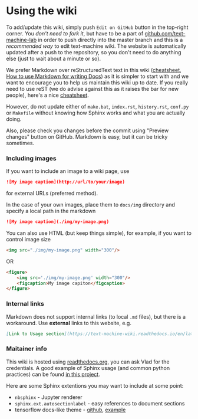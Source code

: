 # Using the wiki

To add/update this wiki, simply push `Edit on GitHub` button in the top-right corner. You *don't need to fork it*, but have to be a part of [github.com/text-machine-lab](https://github.com/text-machine-lab) in order to push directly into the master branch and this is a *recommended way* to edit text-machine wiki. The website is automatically updated after a push to the repository, so you don't need to do anything else (just to wait about a minute or so).

We prefer Markdown over reStructuredText text in this wiki ([cheatsheet](https://github.com/adam-p/markdown-here/wiki/Markdown-Cheatsheet), [How to use Markdown for writing Docs](https://docs.microsoft.com/en-us/contribute/how-to-write-use-markdown)) as it is simpler to start with and we want to encourage you to help us maintain this wiki up to date.
If you really need to use reST (we do advise against this as it raises the bar for new people), here's a nice [cheatsheet](https://github.com/ralsina/rst-cheatsheet/blob/master/rst-cheatsheet.rst).

However, do not update either of `make.bat`, `index.rst`, `history.rst`, `conf.py` or `Makefile` without knowing how Sphinx works and what you are actually doing.

Also, please check you changes before the commit using "Preview changes" button on GitHub. Markdown is easy, but it can be tricky sometimes.


### Including images

If you want to include an image to a wiki page, use

```markdown
![My image caption](http://url/to/your/image)
```

for external URLs (preferred method).

In the case of your own images, place them to `docs/img` directory and specify a local path in the markdown

```markdown
![My image caption](./img/my-image.png)
```

You can also use HTML (but keep things simple), for example, if you want to control image size

```html
<img src="./img/my-image.png" width="300"/>
```

OR

```html
<figure>
    <img src='./img/my-image.png' width="300"/>
    <figcaption>My image capiton</figcaption>
</figure>
```

### Internal links

Markdown does not support internal links (to local `.md` files), but there is a workaround. Use **external** links to this website, e.g.

```markdown
[Link to Usage section](https://text-machine-wiki.readthedocs.io/en/latest/usage.html)
```


### Maitainer info

This wiki is hosted using [readthedocs.org](https://readthedocs.org/), you can ask Vlad for the credentials. A good example of Sphinx usage (and common python practices) can be found [in this project](https://github.com/audreyr/binaryornot).


Here are some Sphinx extentions you may want to include at some point:
  * `nbsphinx` - Jupyter renderer
  * `sphinx.ext.autosectionlabel` - easy references to document sections
  * tensorflow docs-like theme - [github](github.com/PyTorchLightning/lightning_sphinx_theme), [example](https://pytorch-lightning.readthedocs.io/en/latest/)
